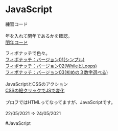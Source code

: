 # JavaScript
練習コード<br>
<br>
年を入れて閏年であるかを確認。<br>
<a href="https://katchion13.github.io/Java_Script/Leap_Year" rel=”noopener”>閏年コード</a><br>

フィボナッチで色々。<br>
<a href="https://katchion13.github.io/Java_Script/Fibonati01" rel=”noopener”>フィボナッチ：バージョン01(シンプル)</a><br>
<a href="https://katchion13.github.io/Java_Script/Fibonati02" rel=”noopener”>フィボナッチ：バージョン02(WhileとLoops)</a><br>
<a href="https://katchion13.github.io/Java_Script/Fibonati03" rel=”noopener”>フィボナッチ：バージョン03(初めの３数字選べる)</a><br>
<br>
JavaScriptとCSSのアクション<br>
<a href="https://katchion13.github.io/Java_Script/JavaScript%E3%81%A8CSS%E3%81%AE%E3%82%A2%E3%82%AF%E3%82%B7%E3%83%A7%E3%83%B3/aula8(ate10%20mais%20No).html"  rel=”noopener”>CSSの絵クリックでJSで変化</a><br>
<br>
プロフではHTMLってなってますが、JavaScriptです。<br>
<br>
22/05/2021 ⇒ 24/05/2021<br>

#JavaScript
